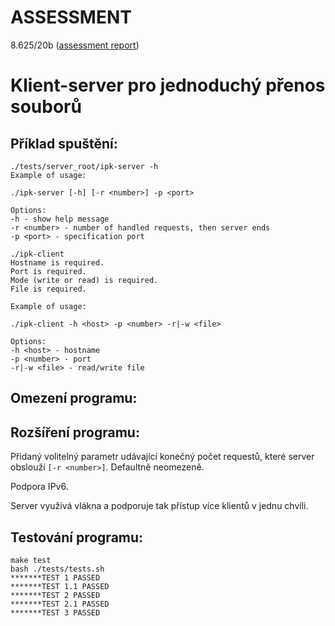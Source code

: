 ASSESSMENT
=========
8.625/20b ([assessment report](https://github.com/ldrahnik/ipk_1_project_2/issues/1))

Klient-server pro jednoduchý přenos souborů
============

## Příklad spuštění:

```
./tests/server_root/ipk-server -h
Example of usage:

./ipk-server [-h] [-r <number>] -p <port> 

Options:
-h - show help message
-r <number> - number of handled requests, then server ends
-p <port> - specification port
```

```
./ipk-client
Hostname is required.
Port is required.
Mode (write or read) is required.
File is required.

Example of usage:

./ipk-client -h <host> -p <number> -r|-w <file>

Options:
-h <host> - hostname
-p <number> - port
-r|-w <file> - read/write file
```

## Omezení programu:

## Rozšíření programu:

Přidaný volitelný parametr udávající konečný počet requestů, které server obslouží `[-r <number>]`. Defaultně neomezeně.

Podpora IPv6.

Server využívá vlákna a podporuje tak přístup více klientů v jednu chvíli.

## Testování programu:

```
make test
bash ./tests/tests.sh
*******TEST 1 PASSED
*******TEST 1.1 PASSED
*******TEST 2 PASSED
*******TEST 2.1 PASSED
*******TEST 3 PASSED
```
